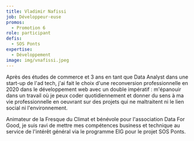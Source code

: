 ```yaml
---
title: Vladimir Nafissi
job: Développeur·euse
promos:
  - Promotion 6
role: participant
defis:
  - SOS Ponts
expertise:
  - Développement
image: img/vnafissi.jpeg
---
```


Après des études de commerce et 3 ans en tant que Data Analyst dans une start-up de l'ad tech, j'ai fait le choix d'une reconversion professionnelle en 2020 dans le développement web avec un double impératif : m'épanouir dans un travail où je peux coder quotidiennement et donner du sens à ma vie professionnelle en oeuvrant sur des projets qui ne maltraitent ni le lien social ni l'environnement.

Animateur de la Fresque du Climat et bénévole pour l'association Data For Good, je suis ravi de mettre mes compétences business et technique au service de l'intérêt général via le programme EIG pour le projet SOS Ponts.

